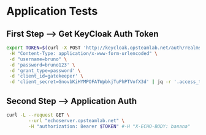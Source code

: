 # Application Tests

## First Step --> Get KeyCloak Auth Token

```sh
export TOKEN=$(curl -X POST 'http://keycloak.opsteamlab.net/auth/realms/local/protocol/openid-connect/token' \
 -H "Content-Type: application/x-www-form-urlencoded" \
 -d "username=bruno" \
 -d 'password=bruno123' \
 -d 'grant_type=password' \
 -d 'client_id=gatekeeper' \
 -d 'client_secret=GnovbKiHYMPOFATWpbkjTuPhPTVofX3d' | jq -r '.access_token')
```

## Second Step --> Application Auth

```sh
curl -L --request GET \
        --url "echoserver.opsteamlab.net" \
        -H "authorization: Bearer $TOKEN" #-H "X-ECHO-BODY: banana"
```
